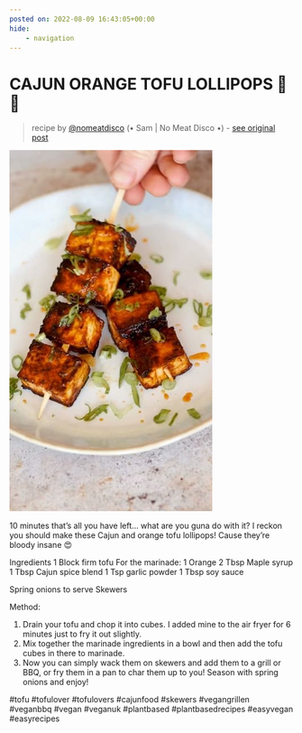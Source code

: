 ```yaml
---
posted on: 2022-08-09 16:43:05+00:00
hide:
    - navigation
---
```


# CAJUN ORANGE TOFU LOLLIPOPS 🍊 🍭 

> recipe by [@nomeatdisco](https://www.instagram.com/nomeatdisco/) 
(• Sam | No Meat Disco •) - [see original post](https://instagram.com/p/ChC7yqJqIv-)

![](../img/nomeatdisco_09-08-2022_1608.png)


10 minutes that’s all you have left… what are you guna do with it? I reckon you should make these Cajun and orange tofu lollipops! Cause they’re bloody insane 😍

Ingredients
1 Block firm tofu
For the marinade:
1 Orange
2 Tbsp Maple syrup 
1 Tbsp Cajun spice blend
1 Tsp garlic powder
1 Tbsp soy sauce

Spring onions to serve
Skewers

Method:
1. Drain your tofu and chop it into cubes. I added mine to the air fryer for 6 minutes just to fry it out slightly.
2. Mix together the marinade ingredients in a bowl and then add the tofu cubes in there to marinade.
3. Now you can simply wack them on skewers and add them to a grill or BBQ, or fry them in a pan to char them up to you! Season with spring onions and enjoy! 

\#tofu \#tofulover \#tofulovers \#cajunfood \#skewers \#vegangrillen \#veganbbq \#vegan \#veganuk \#plantbased \#plantbasedrecipes \#easyvegan \#easyrecipes 